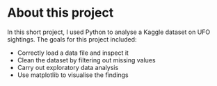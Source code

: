 # About this project  
In this short project, I used Python to analyse a Kaggle dataset on UFO sightings. The goals for this project included:  
- Correctly load a data file and inspect it
- Clean the dataset by filtering out missing values
- Carry out exploratory data analysis
- Use matplotlib to visualise the findings

